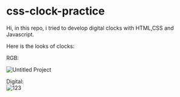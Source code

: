 # css-clock-practice
Hi, in this repo, i tried to develop digital clocks with HTML,CSS and Javascript.


Here is the looks of clocks:

RGB:
<br>

![Untitled Project](https://user-images.githubusercontent.com/28603785/187882912-0a86b3f7-0e45-497b-bcda-276c344170bf.gif)


Digital:
<br>
![123](https://user-images.githubusercontent.com/28603785/187882860-64fd824c-4d2a-43c7-806a-5e7d3976a034.gif)


